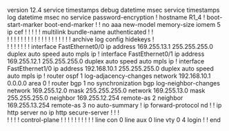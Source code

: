 version 12.4
service timestamps debug datetime msec
service timestamps log datetime msec
no service password-encryption
!
hostname R1_4
!
boot-start-marker
boot-end-marker
!
!
no aaa new-model
memory-size iomem 5
ip cef
!
!
!
!
!
multilink bundle-name authenticated
!
!         
!
!
!
!
!
!
!
!
!
!
!
!
!
!
!
!
!
!
!
archive
 log config
  hidekeys
!         
!
!
!
!
!
!
!
interface FastEthernet0/0
 ip address 169.255.13.1 255.255.255.0
 duplex auto
 speed auto
 mpls ip
!
interface FastEthernet0/1
 ip address 169.255.12.1 255.255.255.0
 duplex auto
 speed auto
 mpls ip
!
interface FastEthernet1/0
 ip address 192.168.10.1 255.255.255.0
 duplex auto
 speed auto
 mpls ip
!
router ospf 1
 log-adjacency-changes
 network 192.168.10.1 0.0.0.0 area 0
!
router bgp 1
 no synchronization
 bgp log-neighbor-changes
 network 169.255.12.0 mask 255.255.255.0
 network 169.255.13.0 mask 255.255.255.0
 neighbor 169.255.12.254 remote-as 2
 neighbor 169.255.13.254 remote-as 3
 no auto-summary
!
ip forward-protocol nd
!
!
ip http server
no ip http secure-server
!
!
!         
!
!
!
!
control-plane
!
!
!
!
!
!
!
!
!
!
line con 0
line aux 0
line vty 0 4
 login
!
!
end